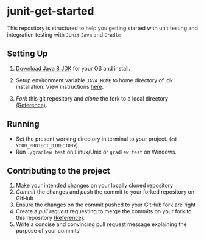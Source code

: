 # junit-get-started

This repository is structured to help you getting started with unit testing and integration testing with `JUnit` `Java` and `Gradle`

## Setting Up

1. [Download Java 8 JDK](http://www.oracle.com/technetwork/java/javase/downloads/jdk8-downloads-2133151.html) for your OS and install.

2. Setup environment variable `JAVA_HOME` to home directory of jdk installation. View instructions [here](https://docs.oracle.com/cd/E19182-01/820-7851/inst_cli_jdk_javahome_t/).

3. *Fork* this git repository and *clone* the fork to a local directory [(Reference)](https://guides.github.com/introduction/git-handbook).

## Running

- Set the present working directory in terminal to your project. (`cd YOUR_PROJECT_DIRECTORY`)
- Run `./gradlew test` on Linux/Unix or `gradlew test` on Windows.

## Contributing to the project

1. Make your intended changes on your locally cloned repository
2. *Commit* the changes and *push* the commit to your forked repository on GitHub
3. Ensure the changes on the commit pushed to your GitHub fork are right
4. Create a *pull request* requesting to merge the commits on your fork to this repository [(Reference)](https://guides.github.com/introduction/flow).
5. Write a concise and convincing pull request message explaining the purpose of your commits!
